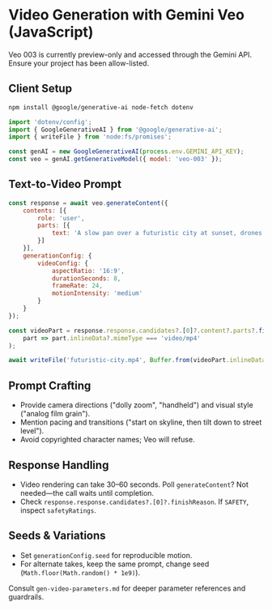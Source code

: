 # Video Generation with Gemini Veo (JavaScript)

Veo 003 is currently preview-only and accessed through the Gemini API. Ensure your project has been allow-listed.

## Client Setup

```bash
npm install @google/generative-ai node-fetch dotenv
```

```js
import 'dotenv/config';
import { GoogleGenerativeAI } from '@google/generative-ai';
import { writeFile } from 'node:fs/promises';

const genAI = new GoogleGenerativeAI(process.env.GEMINI_API_KEY);
const veo = genAI.getGenerativeModel({ model: 'veo-003' });
```

## Text-to-Video Prompt

```js
const response = await veo.generateContent({
	contents: [{
		role: 'user',
		parts: [{
			text: 'A slow pan over a futuristic city at sunset, drones flying between neon skyscrapers.'
		}]
	}],
	generationConfig: {
		videoConfig: {
			aspectRatio: '16:9',
			durationSeconds: 8,
			frameRate: 24,
			motionIntensity: 'medium'
		}
	}
});

const videoPart = response.response.candidates?.[0]?.content?.parts?.find(
	part => part.inlineData?.mimeType === 'video/mp4'
);

await writeFile('futuristic-city.mp4', Buffer.from(videoPart.inlineData.data, 'base64'));
```

## Prompt Crafting
- Provide camera directions ("dolly zoom", "handheld") and visual style ("analog film grain").
- Mention pacing and transitions ("start on skyline, then tilt down to street level").
- Avoid copyrighted character names; Veo will refuse.

## Response Handling
- Video rendering can take 30–60 seconds. Poll `generateContent`? Not needed—the call waits until completion.
- Check `response.response.candidates?.[0]?.finishReason`. If `SAFETY`, inspect `safetyRatings`.

## Seeds & Variations
- Set `generationConfig.seed` for reproducible motion.
- For alternate takes, keep the same prompt, change seed (`Math.floor(Math.random() * 1e9)`).

Consult `gen-video-parameters.md` for deeper parameter references and guardrails.
